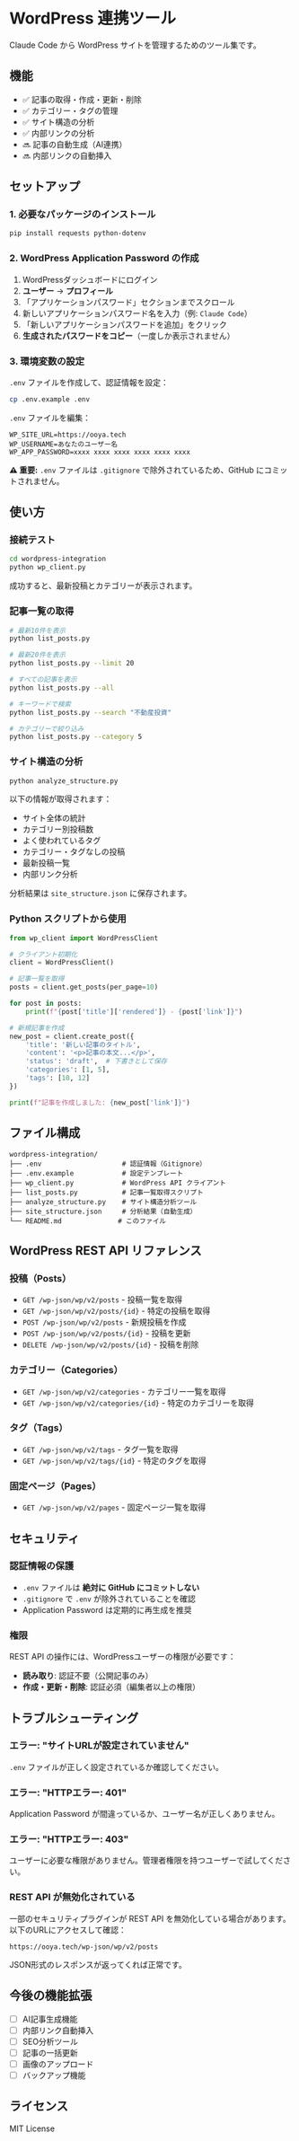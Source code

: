 # WordPress 連携ツール

Claude Code から WordPress サイトを管理するためのツール集です。

## 機能

- ✅ 記事の取得・作成・更新・削除
- ✅ カテゴリー・タグの管理
- ✅ サイト構造の分析
- ✅ 内部リンクの分析
- 🔜 記事の自動生成（AI連携）
- 🔜 内部リンクの自動挿入

## セットアップ

### 1. 必要なパッケージのインストール

```bash
pip install requests python-dotenv
```

### 2. WordPress Application Password の作成

1. WordPressダッシュボードにログイン
2. **ユーザー** → **プロフィール**
3. 「アプリケーションパスワード」セクションまでスクロール
4. 新しいアプリケーションパスワード名を入力（例: `Claude Code`）
5. 「新しいアプリケーションパスワードを追加」をクリック
6. **生成されたパスワードをコピー**（一度しか表示されません）

### 3. 環境変数の設定

`.env` ファイルを作成して、認証情報を設定：

```bash
cp .env.example .env
```

`.env` ファイルを編集：

```env
WP_SITE_URL=https://ooya.tech
WP_USERNAME=あなたのユーザー名
WP_APP_PASSWORD=xxxx xxxx xxxx xxxx xxxx xxxx
```

**⚠️ 重要:** `.env` ファイルは `.gitignore` で除外されているため、GitHub にコミットされません。

## 使い方

### 接続テスト

```bash
cd wordpress-integration
python wp_client.py
```

成功すると、最新投稿とカテゴリーが表示されます。

### 記事一覧の取得

```bash
# 最新10件を表示
python list_posts.py

# 最新20件を表示
python list_posts.py --limit 20

# すべての記事を表示
python list_posts.py --all

# キーワードで検索
python list_posts.py --search "不動産投資"

# カテゴリーで絞り込み
python list_posts.py --category 5
```

### サイト構造の分析

```bash
python analyze_structure.py
```

以下の情報が取得されます：

- サイト全体の統計
- カテゴリー別投稿数
- よく使われているタグ
- カテゴリー・タグなしの投稿
- 最新投稿一覧
- 内部リンク分析

分析結果は `site_structure.json` に保存されます。

### Python スクリプトから使用

```python
from wp_client import WordPressClient

# クライアント初期化
client = WordPressClient()

# 記事一覧を取得
posts = client.get_posts(per_page=10)

for post in posts:
    print(f"{post['title']['rendered']} - {post['link']}")

# 新規記事を作成
new_post = client.create_post({
    'title': '新しい記事のタイトル',
    'content': '<p>記事の本文...</p>',
    'status': 'draft',  # 下書きとして保存
    'categories': [1, 5],
    'tags': [10, 12]
})

print(f"記事を作成しました: {new_post['link']}")
```

## ファイル構成

```
wordpress-integration/
├── .env                    # 認証情報（Gitignore）
├── .env.example            # 設定テンプレート
├── wp_client.py            # WordPress API クライアント
├── list_posts.py           # 記事一覧取得スクリプト
├── analyze_structure.py    # サイト構造分析ツール
├── site_structure.json     # 分析結果（自動生成）
└── README.md              # このファイル
```

## WordPress REST API リファレンス

### 投稿（Posts）

- `GET /wp-json/wp/v2/posts` - 投稿一覧を取得
- `GET /wp-json/wp/v2/posts/{id}` - 特定の投稿を取得
- `POST /wp-json/wp/v2/posts` - 新規投稿を作成
- `POST /wp-json/wp/v2/posts/{id}` - 投稿を更新
- `DELETE /wp-json/wp/v2/posts/{id}` - 投稿を削除

### カテゴリー（Categories）

- `GET /wp-json/wp/v2/categories` - カテゴリー一覧を取得
- `GET /wp-json/wp/v2/categories/{id}` - 特定のカテゴリーを取得

### タグ（Tags）

- `GET /wp-json/wp/v2/tags` - タグ一覧を取得
- `GET /wp-json/wp/v2/tags/{id}` - 特定のタグを取得

### 固定ページ（Pages）

- `GET /wp-json/wp/v2/pages` - 固定ページ一覧を取得

## セキュリティ

### 認証情報の保護

- `.env` ファイルは **絶対に GitHub にコミットしない**
- `.gitignore` で `.env` が除外されていることを確認
- Application Password は定期的に再生成を推奨

### 権限

REST API の操作には、WordPressユーザーの権限が必要です：

- **読み取り**: 認証不要（公開記事のみ）
- **作成・更新・削除**: 認証必須（編集者以上の権限）

## トラブルシューティング

### エラー: "サイトURLが設定されていません"

`.env` ファイルが正しく設定されているか確認してください。

### エラー: "HTTPエラー: 401"

Application Password が間違っているか、ユーザー名が正しくありません。

### エラー: "HTTPエラー: 403"

ユーザーに必要な権限がありません。管理者権限を持つユーザーで試してください。

### REST API が無効化されている

一部のセキュリティプラグインが REST API を無効化している場合があります。
以下のURLにアクセスして確認：

```
https://ooya.tech/wp-json/wp/v2/posts
```

JSON形式のレスポンスが返ってくれば正常です。

## 今後の機能拡張

- [ ] AI記事生成機能
- [ ] 内部リンク自動挿入
- [ ] SEO分析ツール
- [ ] 記事の一括更新
- [ ] 画像のアップロード
- [ ] バックアップ機能

## ライセンス

MIT License
